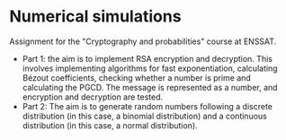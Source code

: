 # Numerical simulations

Assignment for the "Cryptography and probabilities" course at ENSSAT.

- Part 1: the aim is to implement RSA encryption and decryption. This involves implementing algorithms for fast exponentiation, calculating Bézout coefficients, checking whether a number is prime and calculating the PGCD. The message is represented as a number, and encryption and decryption are tested.
- Part 2: The aim is to generate random numbers following a discrete distribution (in this case, a binomial distribution) and a continuous distribution (in this case, a normal distribution).

